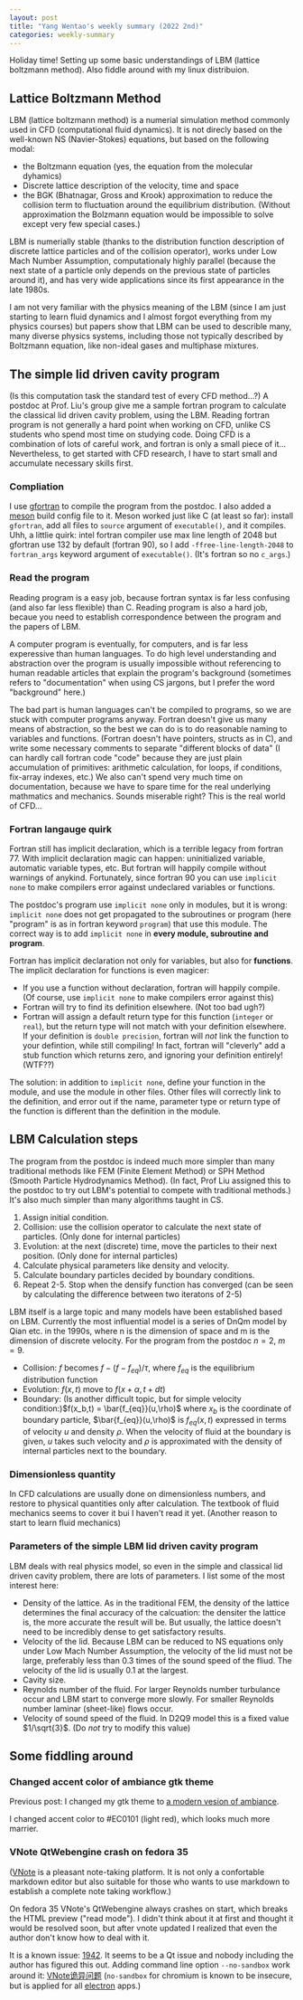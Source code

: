 ```yaml
---
layout: post
title: "Yang Wentao's weekly summary (2022 2nd)"
categories: weekly-summary
---
```

<!-- This Source Code Form is subject to the terms of the Mozilla Public
   - License, v. 2.0. If a copy of the MPL was not distributed with this
   - file, You can obtain one at https://mozilla.org/MPL/2.0/. -->
Holiday time! Setting up some basic understandings of LBM (lattice boltzmann method). Also fiddle around with my linux distribuion.

## Lattice Boltzmann Method
LBM (lattice boltzmann method) is a numerial simulation method commonly used in CFD (computational fluid dynamics). It is not direcly based on the well-known NS (Navier-Stokes) equations, but based on the following modal:
* the Boltzmann equation (yes, the equation from the molecular dyhamics)
* Discrete lattice description of the velocity, time and space
* the BGK (Bhatnagar, Gross and Krook) approximation to reduce the collision term to fluctuation around the equilibrium distribution. (Without approximation the Bolzmann equation would be impossible to solve except very few special cases.)

LBM is numerially stable (thanks to the distribution function description of discrete lattice particles and of the collision operator), works under Low Mach Number Assumption, computationaly highly parallel (because the next state of a particle only depends on the previous state of particles around it), and has very wide applications since its first appearance in the late 1980s.

I am not very familiar with the physics meaning of the LBM (since I am just starting to learn fluid dynamics and I almost forgot everything from my physics courses) but papers show that LBM can be used to describle many, many diverse physics systems, including those not typically described by Boltzmann equation, like non-ideal gases and multiphase mixtures.

## The simple lid driven cavity program
(Is this computation task the standard test of every CFD method...?)
A postdoc at Prof. Liu's group give me a sample fortran program to calculate the classical lid driven cavity problem, using the LBM. Reading fortran program is not generally a hard point when working on CFD, unlike CS students who spend most time on studying code. Doing CFD is a combination of lots of careful work, and fortran is only a small piece of it... Nevertheless, to get started with CFD research, I have to start small and accumulate necessary skills first.

### Compliation
I use [gfortran](https://gcc.gnu.org/fortran/) to compile the program from the postdoc. I also added a [meson](http://mesonbuild.com/) build config file to it. Meson worked just like C (at least so far): install `gfortran`, add all files to `source` argument of `executable()`, and it compiles. Uhh, a littlie quirk: intel fortran compiler use max line length of 2048 but gfortran use 132 by default (fortran 90), so I add `-ffree-line-length-2048` to `fortran_args` keyword argument of `executable()`. (It's fortran so no `c_args`.)

### Read the program
Reading program is a easy job, because fortran syntax is far less confusing (and also far less flexible) than C. Reading program is also a hard job, becaue you need to establish correspondence between the program and the papers of LBM. 

A computer program is eventually, for computers, and is far less experessive than human languages. To do high level understanding and abstraction over the program is usually impossible without referencing to human readable articles that explain the program's background (sometimes refers to "documentation" when using CS jargons, but I prefer the word "background" here.) 

The bad part is human languages can't be compiled to programs, so we are stuck with computer programs anyway. Fortran doesn't give us many means of abstraction, so the best we can do is to do reasonable naming to variables and functions. (Fortran doesn't have pointers, structs as in C), and write some necessary comments to separate "different blocks of data" (I can hardly call fortran code "code" because they are just plain accumulation of primitives: arithmetic calculation,  for loops, if conditions, fix-array indexes, etc.) We also can't spend very much time on documentation, because we have to spare time for the real underlying mathmatics and mechanics. Sounds miserable right? This is the real world of CFD...

### Fortran langauge quirk
Fortran still has implicit declaration, which is a terrible legacy from fortran 77. With implicit declaration magic can happen: uninitialized variable, automatic variable types, etc. But fortran will happily compile without warnings of anykind. Fortunately, since fortran 90 you can use `implicit none` to make compilers error against undeclared variables or functions.

The postdoc's program use `implicit none` only in modules, but it is wrong: `implicit none` does not get propagated to the subroutines or program (here "program" is as in fortran keyword `program`) that use this module. The correct way is to add `implicit none` in **every module, subroutine and program**.

Fortran has implicit declaration not only for variables, but also for **functions**. The implicit declaration for functions is even magicer:
* If you use a function without declaration, fortran will happily compile. (Of course, use  `implicit none` to make compilers error against this)
* Fortran will try to find its definition elsewhere. (Not too bad ugh?)
* Fortran will assign a default return type for this function (`integer` or `real`), but the return type will not match with your definition elsewhere. If your definition is `double precision`, fortran will *not* link the function to your defintion, while still compiling! In fact, fortran will "cleverly" add a stub function which returns zero, and ignoring your definition entirely! (WTF??)

The solution: in addition to `implicit none`, define your function in the module, and use the module in other files. Other files will correctly link to the definition, and error out if the name, parameter type or return type of the function is different than the definition in the module.

## LBM Calculation steps
The program from the postdoc is indeed much more simpler than many traditional methods like FEM (Finite Element Method) or SPH Method (Smooth Particle Hydrodynamics Method). (In fact, Prof Liu assigned this to the postdoc to try out LBM's potential to compete with traditional methods.) It's also much simpler than many algorithms taught in CS.

1. Assign initial condition.
2. Collision: use the collision operator to calculate the next state of particles. (Only done for internal particles)
3. Evolution: at the next (discrete) time, move the particles to their next position. (Only done for internal particles)
4. Calculate physical parameters like density and velocity.
5. Calculate boundary particles decided by boundary conditions.
6. Repeat 2-5. Stop when the densify function has converged (can be seen by calculating the difference between two iteratons of 2-5)

LBM itself is a large topic and many models have been established based on LBM. Currently the most influential model is a series of DnQm model by Qian etc. in the 1990s, where n is the dimension of space and m is the dimension of discrete velocity. For the program from the postdoc $n=2$, $m=9$.

* Collision: $f$ becomes $f - (f - f_{eq})/\tau$, where $f_{eq}$ is the equilibrium distribution function
* Evolution: $f(x, t)$ move to $f(x+\alpha, t+dt)$
* Boundary: (Is another difficult topic, but for simple velocity condition:)$f(x_b,t) = \bar{f_{eq}}(u,\rho)$ where $x_b$ is the coordinate of boundary particle, $\bar{f_{eq}}(u,\rho)$ is $f_{eq}(x,t)$ expressed in terms of velocity $u$ and density $\rho$.  When the velocity of fluid at the boundary is given, $u$ takes such velocity and $\rho$ is approximated with the density of internal particles next to the boundary.

### Dimensionless quantity
In CFD calculations are usually done on dimensionless numbers, and restore to physical quantities only after calculation. The textbook of fluid mechanics seems to cover it bui I haven't read it yet. (Another reason to start to learn fluid mechanics)

### Parameters of the simple LBM lid driven cavity program
LBM deals with real physics model, so even in the simple and classical lid driven cavity problem, there are lots of parameters. I list some of the most interest here:

* Density of the lattice. As in the traditional FEM, the density of the lattice determines the final accuracy of the calcuation: the densiter the lattice is, the more accurate the result will be. But usually, the lattice doesn't need to be incredibly dense to get satisfactory results.
* Velocity of the lid. Because LBM can be reduced to NS equations only under Low Mach Number Assumption, the velocity of the lid must not be large, preferably less than 0.3 times of the sound speed of the fliud. The velocity of the lid is usually 0.1 at the largest.
* Cavity size.
* Reynolds number of the fluid. For larger Reynolds number turbulance occur and LBM start to converge more slowly. For smaller Reynolds number laminar (sheet-like) flows occur.
* Velocity of sound speed of the fluid. In D2Q9 model this is a fixed value $1/\sqrt{3}$. (Do *not* try to modify this value)

## Some fiddling around

### Changed accent color of ambiance gtk theme
Previous post: I changed my gtk theme to [a modern vesion of ambiance](/2021/12/02/ambiance-gtk-theme-modern-version.html).

I changed accent color to #EC0101 (light red), which looks much more marrier.

### VNote QtWebengine crash on fedora 35
([VNote](https://vnotex.github.io/vnote) is a pleasant note-taking platform. It is not only a confortable markdown editor but also suitable for those who wants to use markdown to establish a complete note taking workflow.)

On fedora 35 VNote's QtWebengine always crashes on start, which breaks the HTML preview ("read mode"). I didn't think about it at first and thought it would be resolved soon, but after vnote updated I realized that even the author don't know how to deal with it.

It is a known issue: [1942](https://github.com/vnotex/vnote/issues/1942). It seems to be a Qt issue and nobody including the author has figured this out. Adding command line option `--no-sandbox` work around it: [VNote诡异问题](https://www.usmacd.com/2021/11/29/vnote/) (`no-sandbox` for chromium is known to be insecure, but is applied for all [electron](https://www.electronjs.org/) apps.)

